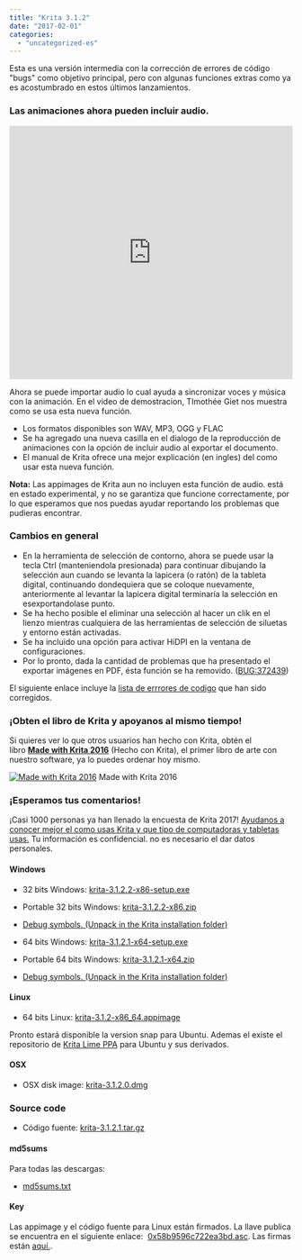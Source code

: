 ```yaml
---
title: "Krita 3.1.2"
date: "2017-02-01"
categories: 
  - "uncategorized-es"
---
```


Esta es una versión intermedia con la corrección de errores de código "bugs" como objetivo principal, pero con algunas funciones extras como ya es acostumbrado en estos últimos lanzamientos.

### Las animaciones ahora pueden incluir audio.

<iframe src="https://www.youtube.com/embed/s08oHOjxo84" width="100%" height="450" frameborder="0" allowfullscreen="allowfullscreen"></iframe>

Ahora se puede importar audio lo cual ayuda a sincronizar voces y música con la animación. En el video de demostracion, TImothée Giet nos muestra como se usa esta nueva función.

- Los formatos disponibles son WAV, MP3, OGG y FLAC
- Se ha agregado una nueva casilla en el dialogo de la reproducción de animaciones con la opción de incluir audio al exportar el documento.
- El manual de Krita ofrece una mejor explicación (en ingles) del como usar esta nueva función.

**Nota:** Las appimages de Krita aun no incluyen esta función de audio. está en estado experimental, y no se garantiza que funcione correctamente, por lo que esperamos que nos puedas ayudar reportando los problemas que pudieras encontrar.

### Cambios en general

- En la herramienta de selección de contorno, ahora se puede usar la tecla Ctrl (manteniendola presionada) para continuar dibujando la selección aun cuando se levanta la lapicera (o ratón) de la tableta digital, continuando dondequiera que se coloque nuevamente, anteriormente al levantar la lapicera digital terminaría la selección en esexportandolase punto.
- Se ha hecho posible el eliminar una selección al hacer un clik en el lienzo mientras cualquiera de las herramientas de selección de siluetas y entorno están activadas.
- Se ha incluido una opción para activar HiDPI en la ventana de configuraciones.
- Por lo pronto, dada la cantidad de problemas que ha presentado el exportar imágenes en PDF, ésta función se ha removido. ([BUG:372439](https://bugs.kde.org/show_bug.cgi?id=372439))

El siguiente enlace incluye la [lista de errrores de codigo](https://krita.org/es/krita-3-1-2/) que han sido corregidos.

### ¡Obten el libro de Krita y apoyanos al mismo tiempo!

Si quieres ver lo que otros usuarios han hecho con Krita, obtén el libro [**Made with Krita 2016**](https://krita.org/en/item/made-with-krita-2016-the-krita-artbook/) (Hecho con Krita), el primer libro de arte con nuestro software, ya lo puedes ordenar hoy mismo.

[![Made with Krita 2016](/images/posts/2017/cover_small-217x300.png)](/images/posts/2016/cover_small.png) Made with Krita 2016

### ¡Esperamos tus comentarios!

¡Casi 1000 personas ya han llenado la encuesta de Krita 2017! [Ayudanos a conocer mejor el como usas Krita y que tipo de computadoras y tabletas usas.](https://goo.gl/forms/cEeNopmGcMR4y3xD2) Tu información es confidencial. no es necesario el dar datos personales.

#### Windows

- 32 bits Windows: [krita-3.1.2.2-x86-setup.exe](http://download.kde.org/stable/krita/3.1.2/krita-3.1.2.2-x86-setup.exe)
- Portable 32 bits Windows: [krita-3.1.2.2-x86.zip](http://download.kde.org/stable/krita/3.1.2/krita-3.1.2.2-x86.zip)
- [Debug symbols. (Unpack in the Krita installation folder)](http://download.kde.org/stable/krita/3.1.2/krita-3.1.2.2-x86-dbg.zip)

- 64 bits Windows: [krita-3.1.2.1-x64-setup.exe](http://download.kde.org/stable/krita/3.1.2/krita-3.1.2.1-x64-setup.exe)
- Portable 64 bits Windows: [krita-3.1.2.1-x64.zip](http://download.kde.org/stable/krita/3.1.2/krita-3.1.2.1-x64.zip)
- [Debug symbols. (Unpack in the Krita installation folder)](http://download.kde.org/stable/krita/3.1.2/krita-3.1.2.1-x64-dbg.zip)

#### Linux

- 64 bits Linux: [krita-3.1.2-x86_64.appimage](http://download.kde.org/stable/krita/3.1.2/krita-3.1.2-x86_64.appimage)

Pronto estará disponible la version snap para Ubuntu. Ademas el existe el repositorio de [Krita Lime PPA](https://launchpad.net/~kritalime/+archive/ubuntu/ppa) para Ubuntu y sus derivados.

#### OSX

- OSX disk image: [krita-3.1.2.0.dmg](http://download.kde.org/stable/krita/3.1.2/krita-3.1.2.0.dmg)

### Source code

- Código fuente: [krita-3.1.2.1.tar.gz](http://download.kde.org/stable/krita/3.1.2/krita-3.1.2.1.tar.gz)

#### md5sums

Para todas las descargas:

- [md5sums.txt](http://download.kde.org/stable/krita/3.1.2/md5sums.txt)

#### Key

Las appimage y el código fuente para Linux están firmados. La llave publica se encuentra en el siguiente enlace:  [0x58b9596c722ea3bd.asc](https://share.kde.org/index.php/s/fJ99V5mZvuyD0z8). Las firmas están [aquí.](http://download.kde.org/stable/krita/3.1.2).
